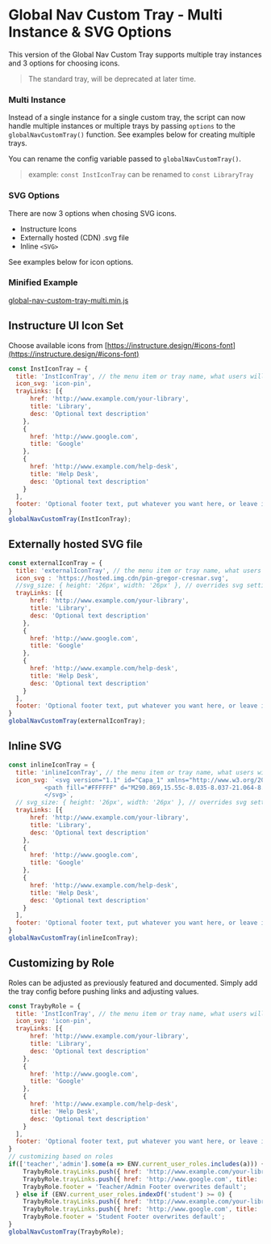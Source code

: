 
# Global Nav Custom Tray - Multi Instance & SVG Options

This version of the Global Nav Custom Tray supports multiple tray instances and 3 options for choosing icons.
> The standard tray, will be deprecated at later time.

### Multi Instance
Instead of a single instance for a single custom tray, the script can now handle multiple instances or multiple trays by passing `options` to the `globalNavCustomTray()` function. See examples below for creating multiple trays.

You can rename the config variable passed to `globalNavCustomTray()`.
> example: `const InstIconTray` can be renamed to `const LibraryTray`

### SVG Options
There are now 3 options when chosing SVG icons.
- Instructure Icons
- Externally hosted (CDN) .svg file
- Inline `<SVG>`

See examples below for icon options.

### Minified Example
[global-nav-custom-tray-multi.min.js](global-nav-custom-tray-multi.min.js)

## Instructure UI Icon Set
Choose available icons from [https://instructure.design/#icons-font](https://instructure.design/#icons-font)
```js
const InstIconTray = {
  title: 'InstIconTray', // the menu item or tray name, what users will see
  icon_svg: 'icon-pin',
  trayLinks: [{
      href: 'http://www.example.com/your-library',
      title: 'Library',
      desc: 'Optional text description'
    },
    {
      href: 'http://www.google.com',
      title: 'Google'
    },
    {
      href: 'http://www.example.com/help-desk',
      title: 'Help Desk',
      desc: 'Optional text description'
    }
  ],
  footer: 'Optional footer text, put whatever you want here, or leave it blank.'
}
globalNavCustomTray(InstIconTray);

```

## Externally hosted SVG file
```js
const externalIconTray = {
  title: 'externalIconTray', // the menu item or tray name, what users will see
  icon_svg : 'https://hosted.img.cdn/pin-gregor-cresnar.svg',
  //svg_size: { height: '26px', width: '26px' }, // overrides svg settings, uncomment and adjust if needed
  trayLinks: [{
      href: 'http://www.example.com/your-library',
      title: 'Library',
      desc: 'Optional text description'
    },
    {
      href: 'http://www.google.com',
      title: 'Google'
    },
    {
      href: 'http://www.example.com/help-desk',
      title: 'Help Desk',
      desc: 'Optional text description'
    }
  ],
  footer: 'Optional footer text, put whatever you want here, or leave it blank.'
}
globalNavCustomTray(externalIconTray);

```

## Inline SVG
```js
const inlineIconTray = {
  title: 'inlineIconTray', // the menu item or tray name, what users will see
  icon_svg: `<svg version="1.1" id="Capa_1" xmlns="http://www.w3.org/2000/svg" xmlns:xlink="http://www.w3.org/1999/xlink" x="0px" y="0px" width="26px" height="26px" viewBox="0 0 512 512" enable-background="new 0 0 512 512" xml:space="preserve">
          <path fill="#FFFFFF" d="M290.869,15.55c-8.035-8.037-21.064-8.037-29.1,0c-8.036,8.035-8.036,21.064,0,29.101l26.633,26.941  l-97.997,97.688c-46.665-26.121-104.991-18.147-142.934,19.538l-11.928,11.825c-8.036,8.028-8.043,21.049-0.016,29.085  c0.005,0.004,0.011,0.01,0.016,0.016l109.514,109.205L15.697,468.72c-8.036,8.026-8.043,21.049-0.016,29.084  c0.005,0.007,0.01,0.013,0.016,0.018c3.828,3.638,8.91,5.661,14.19,5.655c5.466,0.031,10.721-2.114,14.602-5.964l129.36-129.155  l108.487,108.177c3.887,4.079,9.273,6.383,14.91,6.376c5.443-0.022,10.658-2.203,14.498-6.067l11.928-11.823  c37.637-38.01,45.604-96.326,19.537-143.038l97.998-98.201l26.529,26.53c3.812,4.001,9.076,6.298,14.602,6.375  c11.359,0.01,20.574-9.191,20.582-20.55c0.006-5.488-2.186-10.752-6.082-14.617L290.869,15.55z M297.246,432.833l-218-217.279  c31.259-28.251,79.165-27.077,109,2.674l106.019,105.71C324.141,353.63,325.451,401.547,297.246,432.833z M317.811,288.872  l-94.603-93.885l94.603-94.604l93.988,94.604L317.811,288.872z"/>
          </svg>`,
  // svg_size: { height: '26px', width: '26px' }, // overrides svg settings, uncomment and adjust if needed
  trayLinks: [{
      href: 'http://www.example.com/your-library',
      title: 'Library',
      desc: 'Optional text description'
    },
    {
      href: 'http://www.google.com',
      title: 'Google'
    },
    {
      href: 'http://www.example.com/help-desk',
      title: 'Help Desk',
      desc: 'Optional text description'
    }
  ],
  footer: 'Optional footer text, put whatever you want here, or leave it blank.'
}
globalNavCustomTray(inlineIconTray);
```


## Customizing by Role
Roles can be adjusted as previously featured and documented.
Simply add the tray config before pushing links and adjusting values.

```js
const TraybyRole = {
  title: 'InstIconTray', // the menu item or tray name, what users will see
  icon_svg: 'icon-pin',
  trayLinks: [{
      href: 'http://www.example.com/your-library',
      title: 'Library',
      desc: 'Optional text description'
    },
    {
      href: 'http://www.google.com',
      title: 'Google'
    },
    {
      href: 'http://www.example.com/help-desk',
      title: 'Help Desk',
      desc: 'Optional text description'
    }
  ],
  footer: 'Optional footer text, put whatever you want here, or leave it blank.'
}
// customizing based on roles
if(['teacher','admin'].some(a => ENV.current_user_roles.includes(a))) {
    TraybyRole.trayLinks.push({ href: 'http://www.example.com/your-library', title: 'Teacher Library', desc:'Optional text description' })
    TraybyRole.trayLinks.push({ href: 'http://www.google.com', title: 'Google' })
    TraybyRole.footer = 'Teacher/Admin Footer overwrites default';
  } else if (ENV.current_user_roles.indexOf('student') >= 0) {
    TraybyRole.trayLinks.push({ href: 'http://www.example.com/your-library', title: 'Student Library', desc:'Optional text description' })
    TraybyRole.trayLinks.push({ href: 'http://www.google.com', title: 'Google' })
    TraybyRole.footer = 'Student Footer overwrites default';
}
globalNavCustomTray(TraybyRole);
```